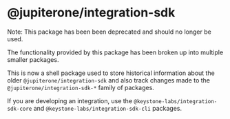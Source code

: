 # @jupiterone/integration-sdk

Note: This package has been been deprecated and should no longer be used.

The functionality provided by this package has been broken up into multiple
smaller packages.

This is now a shell package used to store historical information about the older
`@jupiterone/integration-sdk` and also track changes made to the
`@jupiterone/integration-sdk-*` family of packages.

If you are developing an integration, use the `@keystone-labs/integration-sdk-core`
and `@keystone-labs/integration-sdk-cli` packages.
